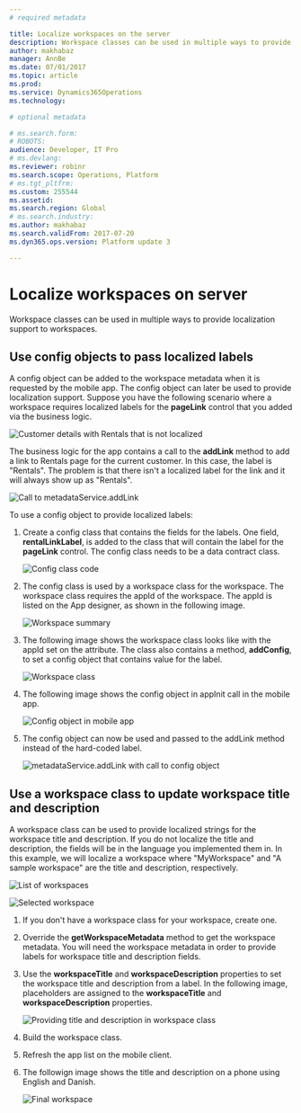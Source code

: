 ```yaml
---
# required metadata

title: Localize workspaces on the server
description: Workspace classes can be used in multiple ways to provide localization support to workspaces.
author: makhabaz
manager: AnnBe
ms.date: 07/01/2017
ms.topic: article
ms.prod: 
ms.service: Dynamics365Operations
ms.technology: 

# optional metadata

# ms.search.form: 
# ROBOTS: 
audience: Developer, IT Pro
# ms.devlang: 
ms.reviewer: robinr
ms.search.scope: Operations, Platform
# ms.tgt_pltfrm: 
ms.custom: 255544
ms.assetid: 
ms.search.region: Global
# ms.search.industry: 
ms.author: makhabaz
ms.search.validFrom: 2017-07-20
ms.dyn365.ops.version: Platform update 3

---
```


# Localize workspaces on server
Workspace classes can be used in multiple ways to provide localization support to workspaces.

## Use config objects to pass localized labels
A config object can be added to the workspace metadata when it is requested by the mobile app. The config object can later be used to provide localization support. Suppose you have the following scenario where a workspace requires localized labels for the **pageLink** control that you added via the business logic.

 ![Customer details with Rentals that is not localized](media/workspace-api/ConfigObjectsPage.png)

The business logic for the app contains a call to the **addLink** method to add a link to Rentals page for the current customer. In this case, the label is "Rentals". The problem is that there isn't a localized label for the link and it will always show up as "Rentals".

![Call to metadataService.addLink](media/workspace-api/ConfigObjectsBusinessLogicOriginal.png)


To use a config object to provide localized labels:

1. Create a config class that contains the fields for the labels. One field, **rentalLinkLabel**, is added to the class that will contain the label for the **pageLink** control. The config class needs to be a data contract class.

    ![Config class code](media/workspace-api/ConfigClass.png)

2. The config class is used by a workspace class for the workspace. The workspace class requires the appId of the workspace. The appId is listed on the App designer, as shown in the following image.

    ![Workspace summary](media/workspace-api/ConfigWorkspaceSummary.png)

3. The following image shows the workspace class looks like with the appId set on the attribute. The class also contains a method, **addConfig**, to set a config object that contains value for the label.

    ![Workspace class](media/workspace-api/ConfigWorkspace.png)

4. The following image shows the config object in appInit call in the mobile app.

    ![Config object in mobile app](media/workspace-api/ConfigClientSide.png)

5. The config object can now be used and passed to the addLink method instead of the hard-coded label.

    ![metadataService.addLink with call to config object](media/workspace-api/ConfigObjectsBusinessLogicFinal.png)

## Use a workspace class to update workspace title and description
A workspace class can be used to provide localized strings for the workspace title and description. If you do not localize the title and description, the fields will be in the language you implemented them in. In this example, we will localize a workspace where "MyWorkspace" and "A sample workspace" are the title and description, respectively.

![List of workspaces](media/workspace-api/LocalizeWorkspaceTitle.png) 

![Selected workspace](media/workspace-api/LocalizeWorkspaceOriginal.png)

1. If you don't have a workspace class for your workspace, create one.
1. Override the **getWorkspaceMetadata** method to get the workspace metadata. You will need the workspace metadata in order to provide labels for workspace title and description fields.
1. Use the **workspaceTitle** and **workspaceDescription**  properties to set the workspace title and description from a label. In the following image, placeholders are assigned to the **workspaceTitle** and **workspaceDescription**  properties.

    ![Providing title and description in workspace class](media/workspace-api/LocalizeWorkspaceClass.png)

1. Build the workspace class.
1. Refresh the app list on the mobile client.
1. The followign image shows the title and description on a phone using English and Danish.

    ![Final workspace](media/workspace-api/LocalizeWorkspaceFinal.png)

